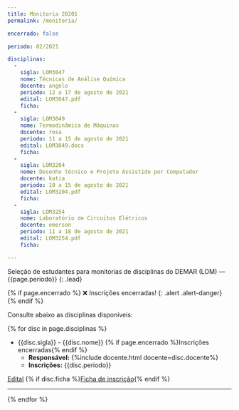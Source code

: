 ```yaml
---
title: Monitoria 20201
permalink: /monitoria/

encerrado: false

periodo: 02/2021

disciplinas:
  - 
    sigla: LOM3047
    nome: Técnicas de Análise Química
    docente: angelo
    periodo: 12 a 17 de agosto de 2021
    edital: LOM3047.pdf
    ficha:
  - 
    sigla: LOM3049
    nome: Termodinâmica de Máquinas
    docente: rosa
    periodo: 11 a 15 de agosto de 2021
    edital: LOM3049.docx
    ficha: 
  - 
    sigla: LOM3204
    nome: Desenho técnico e Projeto Assistido por Computador
    docente: katia
    periodo: 10 a 15 de agosto de 2021
    edital: LOM3204.pdf
    ficha: 
  - 
    sigla: LOM3254
    nome: Laboratório de Circuitos Elétricos
    docente: emerson
    periodo: 11 a 18 de agosto de 2021
    edital: LOM3254.pdf
    ficha: 

---
```


Seleção de estudantes para monitorias de disciplinas do DEMAR (LOM) &mdash; {{page.periodo}}
{: .lead}

{% if page.encerrado %}
:x: Inscrições encerradas!
{: .alert .alert-danger}
{% endif %}

Consulte abaixo as disciplinas disponíveis:

{% for disc in page.disciplinas %}

- {{disc.sigla}} - {{disc.nome}} {% if page.encerrado %}<span class='badge badge-warning'>Inscrições encerradas</span>{% endif %}
  - **Responsável:** {%include docente.html docente=disc.docente%}
  - **Inscrições:** {{disc.periodo}}

<div class="btn-group" role="group" aria-label="Monitoria{{disc.sigla}}">
  <a role="button" class="btn btn-primary mr-1" href="{{site.baseurl}}/assets/docs/{{disc.edital}}">Edital</a>
  {% if disc.ficha %}<a role="button" class="btn btn-primary" href="{{site.baseurl}}/assets/docs/{{disc.ficha}}">Ficha de inscrição</a>{% endif %}
</div>

---
{% endfor %}